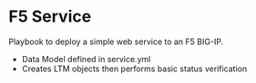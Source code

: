 # F5 Service
Playbook to deploy a simple web service to an F5 BIG-IP.
- Data Model defined in service.yml
- Creates LTM objects then performs basic status verification
